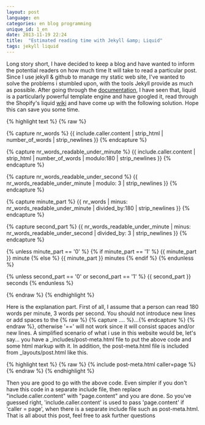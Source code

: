 ```yaml
---
layout: post
language: en
categories: en blog programming
unique_id: 1_en
date: 2013-11-19 22:24
title:  "Estimated reading time with Jekyll &amp; Liquid"
tags: jekyll liquid
---
```


Long story short, I have decided to keep a blog and have wanted to inform the potential readers on how much time It will take to read a particular post.
 Since I use jekyll & github to manage my static web site, I've wanted to solve the problems i stumbled upon, with the tools Jekyll provide as much as possible.
 After going through the [documentation](http://jekyllrb.com/docs/home/), I have seen that, liquid is a particularly powerful template engine and have googled it,
read through the Shopify's liquid [wiki](https://github.com/Shopify/liquid/wiki/Liquid-for-Designers) and have come up with the following solution. Hope this can save you some time.

{% highlight text %}
{% raw %}

{% capture nr_words %}
{{ include.caller.content | strip_html | number_of_words | strip_newlines }}
{% endcapture %}

{% capture nr_words_readable_under_minute %}
{{ include.caller.content | strip_html | number_of_words | modulo:180 | strip_newlines }}
{% endcapture %}

{% capture nr_words_readable_under_second %}
{{ nr_words_readable_under_minute | modulo: 3 | strip_newlines }}
{% endcapture %}

{% capture minute_part %}
{{ nr_words | minus: nr_words_readable_under_minute | divided_by:180 | strip_newlines }}
{% endcapture %}

{% capture second_part %}
{{ nr_words_readable_under_minute | minus: nr_words_readable_under_second | divided_by: 3 | strip_newlines }}
{% endcapture %}

{% unless minute_part == '0'  %}
   {% if minute_part == '1'  %}
      {{ minute_part }} minute
   {% else %}
      {{ minute_part }} minutes
   {% endif %}
{% endunless %}

{% unless second_part == '0' or second_part == '1' %}
   {{ second_part }} seconds
{% endunless %}

{% endraw %}
{% endhighlight %}

Here is the explanation part. First of all, I assume that a person can read  180 words per minute, 3 words per second.
You should not introduce new lines or add spaces to the {% raw %} {% capture ....  %}...{% endcapture %} {% endraw %}, otherwise '==' will not work since it will consist spaces and/or new lines. A simplified scenario of what i use in this website would be, let's say... you have a _includes/post-meta.html file to put the above code and some html markup with it. In addition, the post-meta.html file is included from _layouts/post.html like this.

{% highlight text %}
{% raw %}
{% include post-meta.html caller=page %}
{% endraw %}
{% endhighlight %}

Then you are good to go with the above code. Even simpler if you don't have this code in a separate include file, then replace "include.caller.content" with "page.content" and you are done. So you've guessed right,
'include.caller.content' is used to pass 'page.content' if 'caller = page', when there is a separate include file such as post-meta.html.
That is all about this post, feel free to ask further questions <span class="fontelico-emo-happy"></span>
